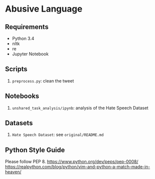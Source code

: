 # Abusive Language

## Requirements
- Python 3.4
- nltk
- re
- Jupyter Notebook

## Scripts
1. `preprocess.py`: clean the tweet

## Notebooks
1. `unshared_task_analysis/ipynb`: analysis of the Hate Speech Dataset

## Datasets
1. `Hate Speech Dataset`: see `original/README.md`

## Python Style Guide
Please follow PEP 8.
https://www.python.org/dev/peps/pep-0008/
https://realpython.com/blog/python/vim-and-python-a-match-made-in-heaven/